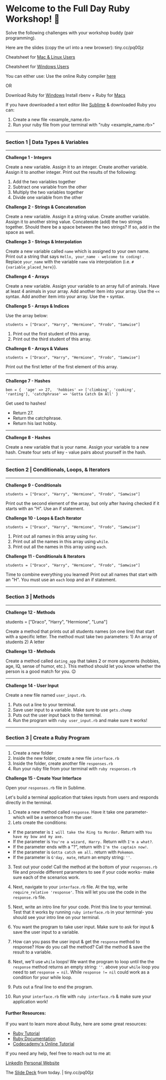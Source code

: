 # Welcome to the Full Day Ruby Workshop! 💎


Solve the following challenges with your workshop buddy (pair programming).

Here are the slides (copy the url into a new browser): tiny.cc/pq00jz

Cheatsheet for [Mac & Linux Users](https://www.slideshare.net/paalringstad/command-cheatsheets-mac)

Cheatsheet for [Windows Users](https://www.slideshare.net/paalringstad/command-cheatsheets-windows-138186563)


You can either use: 
Use the online Ruby compiler [here](https://repl.it/languages/ruby)

OR

Download Ruby for [Windows](https://rubyinstaller.org/downloads/)
Install rbenv + Ruby for [Macs](https://github.com/rbenv/rbenv#homebrew-on-macos)

If you have downloaded a text editor like [Sublime](http://www.sublimetext.com/3) & downloaded Ruby you can: 

1. Create a new file <example_name.rb>
2. Run your ruby file from your terminal with "ruby <example_name.rb>"


---

### Section 1 | Data Types & Variables

---

**Challenge 1 - Integers**


Create a new variable. Assign it to an integer. 
Create another variable. Assign it to another integer. 
Print out the results of the following: 
1. Add the two variables together
2. Subtract one variable from the other
3. Multiply the two variables together
4. Divide one variable from the other


**Challenge 2 - Strings & Concatenation**


Create a new variable. Assign it a string value. 
Create another variable. Assign it to another string value. 
Concatenate (add) the two strings together. Should there be a space between the two strings? If so, add in the space as well.


**Challenge 3 - Strings & Interpolation**


Create a new variable called `name` which is assigned to your own name.  
Print out a string that says `Hello, your_name - welcome to coding!` . Replace `your_name` with the variable `name` via interpolation (i.e. `#{variable_placed_here}`).


**Challenge 4 - Arrays**


Create a new variable.
Assign your variable to an array full of animals. Have at least 4 animals in your array. 
Add another item into your array. Use the `<<` syntax. 
Add another item into your array. Use the `+` syntax.


**Challenge 5 - Arrays & Indices**


Use the array below:

`students = ["Draco", "Harry", "Hermione", "Frodo", "Samwise"]`

1. Print out the first student of this array.
2. Print out the third student of this array. 


**Challenge 6 - Arrays & Values**


`students = ["Draco", "Harry", "Hermione", "Frodo", "Samwise"]`

Print out the first letter of the first element of this array. 

---

**Challenge 7 - Hashes**


`ben = { 
  'age' => 27, 
  'hobbies' => ['climbing', 'cooking', 'ranting'],
  'catchphrase' => 'Gotta Catch Em All'
}`


Get used to hashes! 
- Return 27. 
- Return the catchphrase.
- Return his last hobby.


---

**Challenge 8 - Hashes**


Create a new variable that is your name.
Assign your variable to a new hash. Create four sets of key - value pairs about yourself in the hash. 


---

### Section 2 | Conditionals, Loops, & Iterators

---

**Challenge 9 - Conditionals**

`students = ["Draco", "Harry", "Hermione", "Frodo", "Samwise"]`

Print out the second element of the array, but only after having checked if it starts with an "H". Use an if statement.


**Challenge 10 - Loops & Each Iterator**

`students = ["Draco", "Harry", "Hermione", "Frodo", "Samwise"]`

1. Print out all names in this array using `for`.
2. Print out all the names in this array using `while`.
3. Print out all the names in this array using `each`.



**Challenge 11 - Conditionals & Iterators**

`students = ["Draco", "Harry", "Hermione", "Frodo", "Samwise"]`

Time to combine everything you learned! Print out all names that start with an "H". You must use an `each` loop and an if statement. 

---

### Section 3 | Methods

---

**Challenge 12 - Methods**

students = ["Draco", "Harry", "Hermione", "Luna"]

Create a method that prints out all students names (on one line) that start with a specific letter. The method must take two parameters: 1) An array of students 2) A letter

**Challenge 13 - Methods**

Create a method called `dating_app` that takes 2 or more aguments (hobbies, age, IQ, sense of humor, etc.). This method should let you know whether the person is a good match for you. 😉

---

**Challenge 14 - User Input**

Create a new file named `user_input.rb`. 
1. Puts out a line to your terminal. 
2. Save user input to a variable. Make sure to use `gets.chomp`
3. Puts out the user input back to the terminal. 
4. Run the program with `ruby user_input.rb` and make sure it works! 

---

### Section 3 | Create a Ruby Program

---

1. Create a new folder
2. Inside the new folder, create a new file `interface.rb`
3. Inside the folder, create another file `responses.rb`
4. Run your ruby file from your terminal with `ruby responses.rb`

**Challenge 15 - Create Your Interface**

Open your `responses.rb` file in Sublime. 

Let's build a terminal application that takes inputs from users and responds directly in the terminal. 

1. Create a new method called `response`. Have it take one parameter- which will be a sentence from the user. 
2. Lets create the conditions: 
- If the parameter is `I will take the Ring to Mordor.` Return with `You have my bow and my axe.`
- If the parameter is `You're a wizard, Harry.` Return with `I'm a what?`.
- If the parameter ends with a "?", return with `I'm the captain now!`. 
- If the parameter is `Gotta catch em all.` return with `Pokemon`. 
- If the parameter is `G'day, mate`, return an empty string: `''`. 

3. Test out your code! Call the method at the bottom of your `responses.rb` file and provide different parameters to see if your code works- make sure each of the scenarios work. 


4. Next, navigate to your `interface.rb` file. At the top, write `require_relative 'response'`. This will let you use the code in the `response.rb` file. 
5. Next, write an intro line for your code. Print this line to your terminal. Test that it works by running `ruby interface.rb` in your terminal- you should see your intro line on your terminal. 
6. You want the program to take user input. Make sure to ask for input & save the user input to a variable. 
7. How can you pass the user input & get the `response` method to response? How do you call the method? Call the method & save the result to a variable. 
7. Next, we'll use `while` loops! We want the program to loop until the the `response` method returns an empty string: `''`. above your `while` loop you need to set `response = nil`. While `response != nil` could work as a condition for your while loop.
8. Puts out a final line to end the program. 
9. Run your `interface.rb` file with `ruby interface.rb` & make sure your application work!


#### Further Resources: 

If you want to learn more about Ruby, here are some great resources: 
- [Ruby Tutorial](http://rubylearning.com/satishtalim/tutorial.html)
- [Ruby Documentation](https://ruby-doc.org/)
- [Codecademy's Online Tutorial](https://www.codecademy.com/learn/learn-ruby)

If you need any help, feel free to reach out to me at:

[LinkedIn](https://www.linkedin.com/in/sheilaleveille/)
[Personal Website](www.sheilaleveille.com)

The [Slide Deck](tiny.cc/pq00jz) from today. | tiny.cc/pq00jz
